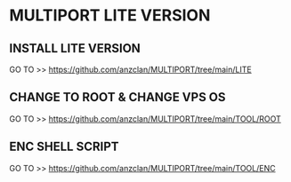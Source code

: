 # MULTIPORT LITE VERSION

## INSTALL LITE VERSION 
GO TO >> https://github.com/anzclan/MULTIPORT/tree/main/LITE

## CHANGE TO ROOT & CHANGE VPS OS
GO TO >> https://github.com/anzclan/MULTIPORT/tree/main/TOOL/ROOT

## ENC SHELL SCRIPT
GO TO >> https://github.com/anzclan/MULTIPORT/tree/main/TOOL/ENC
